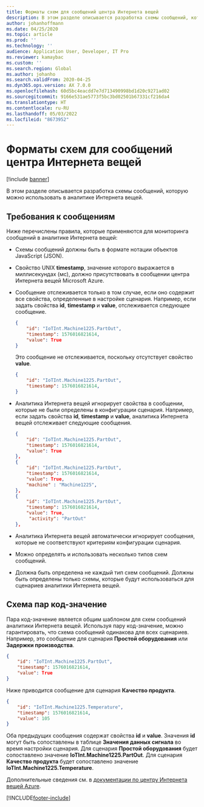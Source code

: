 ```yaml
---
title: Форматы схем для сообщений центра Интернета вещей
description: В этом разделе описывается разработка схемы сообщений, которую можно использовать в аналитике Интернета вещей.
author: johanhoffmann
ms.date: 04/25/2020
ms.topic: article
ms.prod: ''
ms.technology: ''
audience: Application User, Developer, IT Pro
ms.reviewer: kamaybac
ms.custom: ''
ms.search.region: Global
ms.author: johanho
ms.search.validFrom: 2020-04-25
ms.dyn365.ops.version: AX 7.0.0
ms.openlocfilehash: 60d5bc4eacdd7e7d713490998bd1d20c9271ad02
ms.sourcegitcommit: 9166e531ae5773f5bc3bd02501b67331cf216da4
ms.translationtype: HT
ms.contentlocale: ru-RU
ms.lasthandoff: 05/03/2022
ms.locfileid: "8673952"
---
```

# <a name="schema-formats-for-iot-hub-messages"></a>Форматы схем для сообщений центра Интернета вещей

[!include [banner](../../includes/banner.md)]

В этом разделе описывается разработка схемы сообщений, которую можно использовать в аналитике Интернета вещей.

## <a name="message-requirements"></a>Требования к сообщениям

Ниже перечислены правила, которые применяются для мониторинга сообщений в аналитике Интернета вещей:

+ Схемы сообщений должны быть в формате нотации объектов JavaScript (JSON).
+ Свойство UNIX **timestamp**, значение которого выражается в миллисекундах (мс), должно присутствовать в сообщении центра Интернета вещей Microsoft Azure.
+ Сообщение отслеживается только в том случае, если оно содержит все свойства, определенные в настройке сценария. Например, если задать свойства **id**, **timestamp** и **value**, отслеживается следующее сообщение.

    ```json
    {
        "id": "IoTInt.Machine1225.PartOut",
        "timestamp": 1576016821614,
        "value": True
    }
    ```

    Это сообщение не отслеживается, поскольку отсутствует свойство **value**.

    ```json
    {
        "id": "IoTInt.Machine1225.PartOut",
        "timestamp": 1576016821614,
    }
    ```

+ Аналитика Интернета вещей игнорирует свойства в сообщении, которые не были определены в конфигурации сценария. Например, если задать свойства **id**, **timestamp** и **value**, аналитика Интернета вещей отслеживает следующие сообщения.

    ```json
    {
        "id": "IoTInt.Machine1225.PartOut",
        "timestamp": 1576016821614,
        "value": True
    },
    {
        "id": "IoTInt.Machine1225.PartOut",
        "timestamp": 1576016821614,
        "value": True,
        "machine" : "Machine1225",
    },
    {
        "id": "IoTInt.Machine1225.PartOut",
        "timestamp": 1576016821614,
        "value": True,
         "activity": "PartOut"
    },
    ```

+ Аналитика Интернета вещей автоматически игнорирует сообщения, которые не соответствуют критериям конфигурации сценария.
+ Можно определять и использовать несколько типов схем сообщений.
+ Должна быть определена не каждый тип схем сообщений. Должны быть определены только схемы, которые будут использоваться для сценариев аналитики Интернета вещей.

## <a name="id-value-pair-schema"></a>Схема пар код-значение

Пара код-значение является общим шаблоном для схем сообщений аналитики Интернета вещей. Используя пару код-значение, можно гарантировать, что схема сообщений одинакова для всех сценариев. Например, это сообщение для сценария **Простой оборудования** или **Задержки производства**.

```json
{
    "id": "IoTInt.Machine1225.PartOut",
    "timestamp": 1576016821614,
    "value": True
}
```

Ниже приводится сообщение для сценария **Качество продукта**.

```json
{
    "id": "IoTInt.Machine1225.Temperature",
    "timestamp": 1576016821614,
    "value": 105
}
```

Оба предыдущих сообщения содержат свойства **id** и **value**. Значения **id** могут быть сопоставлены в таблице **Значения данных сигнала** во время настройки сценария. Для сценария **Простой оборудования** будет сопоставлено значение **IoTInt.Machine1225.PartOut**. Для сценария **Качество продукта** будет сопоставлено значение **IoTInt.Machine1225.Temperature**.

Дополнительные сведения см. в [документации по центру Интернета вещей Azure](/azure/iot-hub/).


[!INCLUDE[footer-include](../../includes/footer-banner.md)]